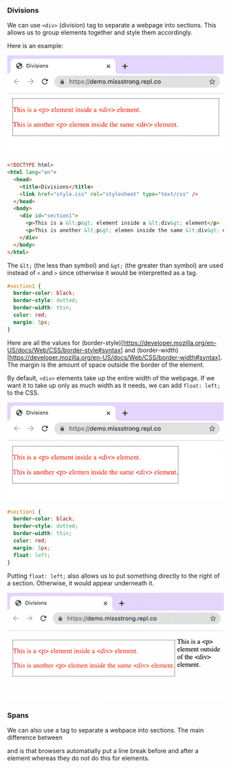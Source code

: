 ### Divisions

We can use `<div>` (division) tag to separate a webpage into sections. This allows us to group elements together and style them accordingly.

Here is an example:

![](../../Images/HTML_Div_1.png)

```html
<!DOCTYPE html>
<html lang="en">
  <head>
    <title>Divisions</title>
    <link href="style.css" rel="stylesheet" type="text/css" />
  </head>
  <body>
    <div id="section1">
      <p>This is a &lt;p&gt; element inside a &lt;div&gt; element</p>
      <p>This is another &lt;p&gt; elemen inside the same &lt;div&gt; element</p>
    </div>
  </body>
</html>
```

The `&lt;` (the less than symbol) and `&gt;` (the greater than symbol) are used instead of `<` and `>` since otherwise it would be interpretted as a tag.


```css
#section1 {
  border-color: black;
  border-style: dotted;
  border-width: thin;
  color: red;
  margin: 5px;
}
```

Here are all the values for (border-style)[https://developer.mozilla.org/en-US/docs/Web/CSS/border-style#syntax] and (border-width)[https://developer.mozilla.org/en-US/docs/Web/CSS/border-width#syntax]. The margin is the amount of space outside the border of the element.

By default, `<div>` elements take up the entire width of the webpage. If we want it to take up only as much width as it needs, we can add `float: left;` to the CSS.

![](../../Images/HTML_Div_2.png)

```css
#section1 {
  border-color: black;
  border-style: dotted;
  border-width: thin;
  color: red;
  margin: 5px;
  float: left;
}
```

Putting `float: left;` also allows us to put something directly to the right of a section. Otherwise, it would appear underneath it.

![](../../Images/HTML_Div_3.png)


### Spans

We can also use a <span> tag to separate a webpace into sections. The main difference between <div> and <span> is that browsers automatially put a line break before and after a <div> element whereas they do not do this for <span> elements.
